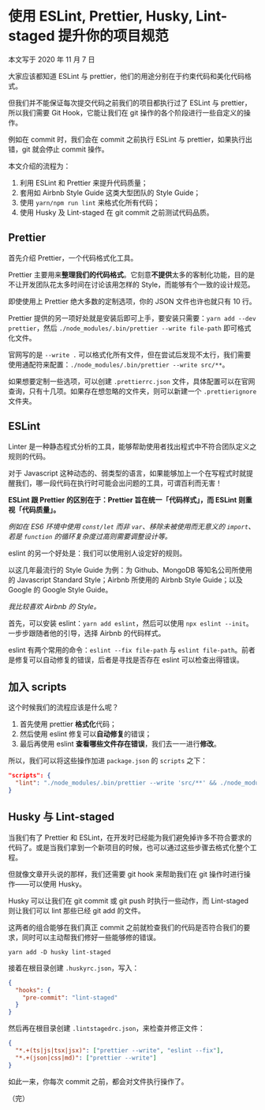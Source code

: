 # 使用 ESLint, Prettier, Husky, Lint-staged 提升你的项目规范

本文写于 2020 年 11 月 7 日

大家应该都知道 ESLint 与 prettier，他们的用途分别在于约束代码和美化代码格式。

但我们并不能保证每次提交代码之前我们的项目都执行过了 ESLint 与 prettier，所以我们需要 Git Hook，它能让我们在 git 操作的各个阶段进行一些自定义的操作。

例如在 commit 时，我们会在 commit 之前执行 ESLint 与 prettier，如果执行出错，git 就会停止 commit 操作。

本文介绍的流程为：

1. 利用 ESLint 和 Prettier 来提升代码质量；
2. 套用如 Airbnb Style Guide 这类大型团队的 Style Guide；
3. 使用 `yarn/npm run lint` 来格式化所有代码；
4. 使用 Husky 及 Lint-staged 在 git commit 之前测试代码品质。

## Prettier

首先介绍 Prettier，一个代码格式化工具。

Prettier 主要用来**整理我们的代码格式**。它刻意**不提供**太多的客制化功能，目的是不让开发团队花太多时间在讨论该用怎样的 Style，而能够有个一致的设计规范。

即使使用上 Prettier 绝大多数的定制选项，你的 JSON 文件也许也就只有 10 行。

Prettier 提供的另一项好处就是安装后即可上手，要安装只需要：`yarn add --dev prettier`，然后 `./node_modules/.bin/prettier --write file-path` 即可格式化文件。

官网写的是 `--write .` 可以格式化所有文件，但在尝试后发现不太行，我们需要使用通配符来配置：`./node_modules/.bin/prettier --write src/**`。

如果想要定制一些选项，可以创建 `.prettierrc.json` 文件，具体配置可以在官网查询，只有十几项。如果存在想忽略的文件夹，则可以新建一个 `.prettierignore` 文件夹。

## ESLint

Linter 是一种静态程式分析的工具，能够帮助使用者找出程式中不符合团队定义之规则的代码。

对于 Javascript 这种动态的、弱类型的语言，如果能够加上一个在写程式时就提醒我们，哪一段代码在执行时可能会出问题的工具，可谓百利而无害！

**ESLint 跟 Prettier 的区别在于：Prettier 旨在统一「代码样式」，而 ESLint 则重视「代码质量」。**

_例如在 ES6 环境中使用 `const/let` 而非 `var`、移除未被使用而无意义的 `import`、若是 `function` 的循环复杂度过高则需要调整设计等。_

eslint 的另一个好处是：我们可以使用别人设定好的规则。

以这几年最流行的 Style Guide 为例：为 Github、MongoDB 等知名公司所使用的 Javascript Standard Style；Airbnb 所使用的 Airbnb Style Guide；以及 Google 的 Google Style Guide。

_我比较喜欢 Airbnb 的 Style。_

首先，可以安装 eslint：`yarn add eslint`，然后可以使用 `npx eslint --init`。一步步跟随者他的引导，选择 Airbnb 的代码样式。

eslint 有两个常用的命令：`eslint --fix file-path` 与 `eslint file-path`。前者是修复可以自动修复的错误，后者是寻找是否存在 eslint 可以检查出得错误。

## 加入 scripts

这个时候我们的流程应该是什么呢？

1. 首先使用 prettier **格式化**代码；
2. 然后使用 eslint 修复可以**自动修复**的错误；
3. 最后再使用 eslint **查看哪些文件存在错误**，我们去一一进行**修改**。

所以，我们可以将这些操作加进 `package.json` 的 `scripts` 之下：

```json
"scripts": {
  "lint": "./node_modules/.bin/prettier --write 'src/**' && ./node_modules/.bin/eslint --fix 'src/**' && ./node_modules/.bin/eslint ."
}
```

## Husky 与 Lint-staged

当我们有了 Prettier 和 ESLint，在开发时已经能为我们避免掉许多不符合要求的代码了。或是当我们拿到一个新项目的时候，也可以通过这些步骤去格式化整个工程。

但就像文章开头说的那样，我们还需要 git hook 来帮助我们在 git 操作时进行操作——可以使用 Husky。

Husky 可以让我们在 git commit 或 git push 时执行一些动作，而 Lint-staged 则让我们可以 lint 那些已经 git add 的文件。

这两者的组合能够在我们真正 commit 之前就检查我们的代码是否符合我们的要求，同时可以主动帮我们修好一些能够修的错误。

`yarn add -D husky lint-staged`

接着在根目录创建 `.huskyrc.json`，写入：

```json
{
  "hooks": {
    "pre-commit": "lint-staged"
  }
}
```

然后再在根目录创建 `.lintstagedrc.json`，来检查并修正文件：

```json
{
  "*.+(ts|js|tsx|jsx)": ["prettier --write", "eslint --fix"],
  "*.+(json|css|md)": ["prettier --write"]
}
```

如此一来，你每次 commit 之前，都会对文件执行操作了。

（完）
